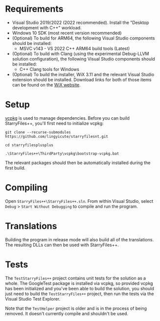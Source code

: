# Requirements

- Visual Studio 2019/2022 (2022 recommended). Install the "Desktop development with C++" workload.
- Windows 10 SDK (most recent version recommended)
- (Optional) To build for ARM64, the following Visual Studio components should be installed:
    - MSVC v143 - VS 2022 C++ ARM64 build tools (Latest)
- (Optional) To build with Clang (using the experimental Debug-LLVM solution configuration), the following Visual Studio components should be installed:
    - C++ Clang tools for Windows
- (Optional) To build the installer, WiX 3.11 and the relevant Visual Studio extension should be installed. Download links for both of those items can be found on the [WiX website](https://wixtoolset.org/docs/wix3/).

# Setup

[vcpkg](https://vcpkg.io/) is used to manage dependencies. Before you can build StarryFiles++, you'll first need to initialize vcpkg:

`git clone --recurse-submodules https://github.com/lingyicute/starryfilesnt.git`

`cd starryfilesplusplus`

`.\StarryFiles++\ThirdParty\vcpkg\bootstrap-vcpkg.bat`

The relevant packages should then be automatically installed during the first build.

# Compiling

Open `StarryFiles++\StarryFiles++.sln`. From within Visual Studio, select `Debug` > `Start Without Debugging` to compile and run the program.

# Translations

Building the program in release mode will also build all of the translations. The resulting DLLs can then be used with StarryFiles++.

# Tests

The `TestStarryFiles++` project contains unit tests for the solution as a whole. The GoogleTest package is installed via vcpkg, so provided vcpkg has been initialized and you've been able to build the solution, you should just need to build the `TestStarryFiles++` project, then run the tests via the Visual Studio Test Explorer.

Note that the `TestHelper` project is older and is in the process of being removed. It doesn't currently compile and shouldn't be used.